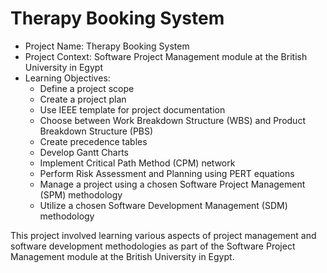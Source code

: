 # Therapy Booking System

* Project Name: Therapy Booking System
* Project Context: Software Project Management module at the British University in Egypt
* Learning Objectives:
  * Define a project scope
  * Create a project plan
  * Use IEEE template for project documentation
  * Choose between Work Breakdown Structure (WBS) and Product Breakdown Structure (PBS)
  * Create precedence tables
  * Develop Gantt Charts
  * Implement Critical Path Method (CPM) network
  * Perform Risk Assessment and Planning using PERT equations
  * Manage a project using a chosen Software Project Management (SPM) methodology
  * Utilize a chosen Software Development Management (SDM) methodology
  
This project involved learning various aspects of project management and software development methodologies as part of the Software Project Management module at the British University in Egypt.